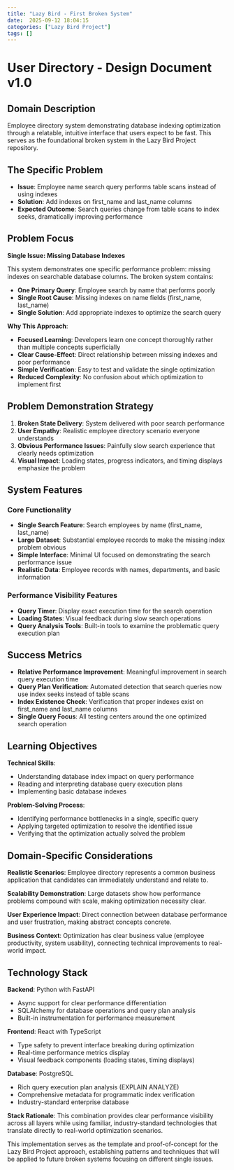 ```yaml
---
title: "Lazy Bird - First Broken System"
date:  2025-09-12 18:04:15
categories: ["Lazy Bird Project"]
tags: []
---
```


# User Directory - Design Document v1.0

## Domain Description

Employee directory system demonstrating database indexing optimization through a relatable, intuitive interface that users expect to be fast. This serves as the foundational broken system in the Lazy Bird Project repository.

## The Specific Problem

- **Issue**: Employee name search query performs table scans instead of using indexes
- **Solution**: Add indexes on first_name and last_name columns
- **Expected Outcome**: Search queries change from table scans to index seeks, dramatically improving performance

## Problem Focus

**Single Issue: Missing Database Indexes**

This system demonstrates one specific performance problem: missing indexes on searchable database columns. The broken system contains:
- **One Primary Query**: Employee search by name that performs poorly
- **Single Root Cause**: Missing indexes on name fields (first_name, last_name)
- **Single Solution**: Add appropriate indexes to optimize the search query

**Why This Approach**:
- **Focused Learning**: Developers learn one concept thoroughly rather than multiple concepts superficially
- **Clear Cause-Effect**: Direct relationship between missing indexes and poor performance
- **Simple Verification**: Easy to test and validate the single optimization
- **Reduced Complexity**: No confusion about which optimization to implement first

## Problem Demonstration Strategy

1. **Broken State Delivery**: System delivered with poor search performance
2. **User Empathy**: Realistic employee directory scenario everyone understands
3. **Obvious Performance Issues**: Painfully slow search experience that clearly needs optimization
4. **Visual Impact**: Loading states, progress indicators, and timing displays emphasize the problem

## System Features

### Core Functionality
- **Single Search Feature**: Search employees by name (first_name, last_name)
- **Large Dataset**: Substantial employee records to make the missing index problem obvious
- **Simple Interface**: Minimal UI focused on demonstrating the search performance issue
- **Realistic Data**: Employee records with names, departments, and basic information

### Performance Visibility Features
- **Query Timer**: Display exact execution time for the search operation
- **Loading States**: Visual feedback during slow search operations
- **Query Analysis Tools**: Built-in tools to examine the problematic query execution plan

## Success Metrics

- **Relative Performance Improvement**: Meaningful improvement in search query execution time
- **Query Plan Verification**: Automated detection that search queries now use index seeks instead of table scans
- **Index Existence Check**: Verification that proper indexes exist on first_name and last_name columns
- **Single Query Focus**: All testing centers around the one optimized search operation

## Learning Objectives

**Technical Skills**:
- Understanding database index impact on query performance
- Reading and interpreting database query execution plans
- Implementing basic database indexes

**Problem-Solving Process**:
- Identifying performance bottlenecks in a single, specific query
- Applying targeted optimization to resolve the identified issue
- Verifying that the optimization actually solved the problem

## Domain-Specific Considerations

**Realistic Scenarios**: Employee directory represents a common business application that candidates can immediately understand and relate to.

**Scalability Demonstration**: Large datasets show how performance problems compound with scale, making optimization necessity clear.

**User Experience Impact**: Direct connection between database performance and user frustration, making abstract concepts concrete.

**Business Context**: Optimization has clear business value (employee productivity, system usability), connecting technical improvements to real-world impact.

## Technology Stack

**Backend**: Python with FastAPI
- Async support for clear performance differentiation
- SQLAlchemy for database operations and query plan analysis
- Built-in instrumentation for performance measurement

**Frontend**: React with TypeScript
- Type safety to prevent interface breaking during optimization
- Real-time performance metrics display
- Visual feedback components (loading states, timing displays)

**Database**: PostgreSQL
- Rich query execution plan analysis (EXPLAIN ANALYZE)
- Comprehensive metadata for programmatic index verification
- Industry-standard enterprise database

**Stack Rationale**: This combination provides clear performance visibility across all layers while using familiar, industry-standard technologies that translate directly to real-world optimization scenarios.

This implementation serves as the template and proof-of-concept for the Lazy Bird Project approach, establishing patterns and techniques that will be applied to future broken systems focusing on different single issues.